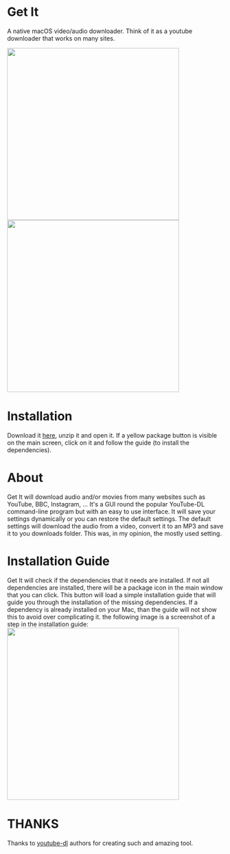 # Get It
A native macOS video/audio downloader. Think of it as a youtube downloader that works on many sites.

<img src="https://github.com/Kevin-De-Koninck/Get-It/blob/master/ReadMe%20Resources/MainWindow.png?raw=true" height="400" /><img src="https://github.com/Kevin-De-Koninck/Get-It/blob/master/ReadMe%20Resources/Settings.png?raw=true" height="400" />


# Installation

Download it [here](https://github.com/Kevin-De-Koninck/Get-It/releases/download/0.5.4/Get.It.app.zip), unzip it and open it.
If a yellow package button is visible on the main screen, click on it and follow the guide (to install the dependencies).


# About

Get It will download audio and/or movies from many websites such as YouTube, BBC, Instagram, ... It's a GUI round the popular YouTube-DL command-line program but with an easy to use interface.
It will save your settings dynamically or you can restore the default settings. The default settings will download the audio from a video, convert it to an MP3 and save it to you downloads folder. This was, in my opinion, the mostly used setting.


# Installation Guide

Get It will check if the dependencies that it needs are installed. If not all dependencies are installed, there will be a package icon in the main window that you can click. This button will load a simple installation guide that will guide you through the installation of the missing dependencies. If a dependency is already installed on your Mac, than the guide will not show this to avoid over complicating it.
the following image is a screenshot of a step in the installation guide:
<img src="https://github.com/Kevin-De-Koninck/Get-It/blob/master/ReadMe%20Resources/InstallationGuide.png?raw=true" width="400" />


# THANKS

Thanks to [youtube-dl](https://github.com/rg3/youtube-dl) authors for creating such and amazing tool.
